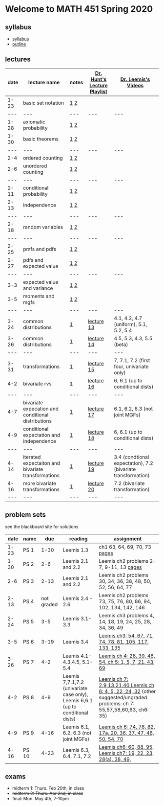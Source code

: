 # Welcome to MATH 451 Spring 2020

## syllabus

- [syllabus](syllabus/syllabus.pdf)
- [outline](student_outline.pdf)


## lectures

date | lecture name | notes | [Dr. Hunt's Lecture Playlist](https://www.youtube.com/playlist?list=PL8bivwGDerXpLhyPQncWPy1_Di8b04iMm) | [Dr. Leemis's Videos](http://www.math.wm.edu/~leemis/videos/probability/) | 
---|---|---|---|---
1-23 | basic set notation | [1](lns/lec1_1.pdf) [2](lns/lec1_2.pdf) | ||
---|---|---|---|---
1-28 | axiomatic probability | [1](lns/lec2_1.pdf) [2](lns/lec2_2.pdf) |||
1-30 | basic theorems | [1](lns/lec3_1.pdf) [2](lns/lec3_2.pdf) |||
---|---|---|---|---
2-4 | ordered counting | [1](lns/lec4_1.pdf) [2](lns/lec4_2.pdf) |||
2-6 | unordered counting | [1](lns/lec5_1.pdf) [2](lns/lec5_2.pdf) |||
---|---|---|---|---
2-11 | conditional probability | [1](lns/lec6_1.pdf) [2](lns/lec6_2.pdf) |||
2-13 | independence | [1](lns/lec7_1.pdf) [2](lns/lec7_2.pdf) ||
---|---|---|---|---
2-18 | random variables | [1](lns/lec8_1.pdf) [2](lns/lec8_2.pdf) |||
---|---|---|---|---
2-25 | pmfs and pdfs | [1](lns/lec9_1.pdf) [2](lns/lec9_2.pdf) |||
2-27 | pdfs and expected value | [1](lns/lec10_1.pdf) [2](lns/lec10_2.pdf) |||
---|---|---|---|---
3-3 | expected value and variance | [1](lns/lec11_1.pdf) [2](lns/lec11_2.pdf) |||
3-5 | moments and mgfs | [1](lns/lec12_1.pdf) [2](lns/lec12_2.pdf) |||
---|---|---|---|---
3-24 | common distributions | [1](lns/lec13_1.pdf) | [lecture 13](https://youtu.be/B-vB4VkjzC0)| 4.1, 4.2, 4.7 (uniform), 5.1, 5.2, 5.4
3-26 | common distributions | [1](lns/lec14_1.pdf) | [lecture 14](https://youtu.be/8AcE3V4B8k8)| 4.5, 5.3, 4.3, 5.5 (beta)
---|---|---|---|---
3-31 | transformations | [1](lns/lec15_1.pdf) | [lecture 15](https://youtu.be/2ULC7aTyEl4)| 7, 7.1, 7.2 (first four, univariate only)
4-2 | bivariate rvs | [1](lns/lec16_1.pdf) | [lecture 16](https://youtu.be/iULJ7vKl58k)| 6, 6.1 (up to conditional dists)
---|---|---|---|---
4-7 | bivariate expecation and conditional distributions | [1](lns/lec17_1.pdf) | [lecture 17](https://youtu.be/uMIO_EBC2Ro)| 6.1, 6.2, 6.3 (not joint MGFs)
4-9 | conditional expectation and independence | [1](lns/lec18_1.pdf) | [lecture 18](https://youtu.be/pvr-rowWXZI)| 6, 6.1 (up to conditional dists)
---|---|---|---|---
4-14 | iterated expectaiton and bivariate transformations | [1](lns/lec19_1.pdf) | [lecture 19](https://youtu.be/yMB2IuOm_JI)| 3.4 (condtional expectation), 7.2 (bivariate transformation)
4-16 | more bivariate transformations | [1](lns/lec20_1.pdf) | [lecture 20](https://youtu.be/FAtB0bS_a9k)| 7.2 (bivariate transformation)
---|---|---|---|---

## problem sets

see the blackboard site for solutions

date | name | due | reading| assignment |
--- | --- | --- | --- |---
1-23 | PS 1 | 1-30 | Leemis 1.3 | ch1 63, 64, 69, 70, 73 [pages](scans/leemis_40_42.pdf)|
1-30 | PS 2 | 2-6 |  Leemis 2.1 and 2.2 |  Leemis ch2 problems 2-7, 9-11, 13 [pages](scans/leemis_81_82.pdf)|
2-6 | PS 3 | 2-13 |  Leemis 2.1 and 2.2 |  Leemis ch2 problems 30, 34, 36, 38, 48, 50, 52, 56, 64, 77|
2-13 | PS 4 | not graded |   Leemis 2.4 - 2.6 |  Leemis ch2 problems 73, 75, 76, 80, 86, 94, 102, 134, 142, 146|
2-24 | PS 5 | 3-5 |   Leemis 3.1-3.3 |  Leemis ch3 problems 4, 14, 18, 19, 24, 25, 28, 34, 36, 49 |
3-5 | PS 6 | 3-19 |   Leemis 3.4 |  [Leemis ch3: 54, 67, 71, 74, 78, 81, 105, 117, 133, 135](scans/ps6.pdf) | 
3-26 | PS 7 | 4-2 |  Leemis 4.1-4.3,4.5, 5.1-5.4 | [Leemis ch 4: 28, 39, 48, 54, ch 5: 1, 5, 7, 21, 43, 69](scans/ps7.pdf) |
4-2 | PS 8 | 4-9 |  Leemis 7,7.1,7.2 (univariate case only), Leemis 6,6.1 (up to conditional dists)   | [Leemis ch 7: 2,9,13,21,40 Leemis ch 6: 4, 5, 22, 24, 32](scans/ps8.pdf) (other suggested/ungraded problems: ch 7: 55,57,58,60,63, ch6: 35) | 
4-9 | PS 9 | 4-16 |  Leemis 6.1, 6.2, 6.3 (not joint MGFs)   | [Leemis ch 6: 74, 78, 82, 17a, 20, 36, 37, 47, 48, 50, 54, 70](scans/ps9.pdf)|
4-16 | PS 10 | 4-23 |  Leemis 6.3, 6.4, 7.1, 7.2 | [Leemis ch6: 60, 88, 95, Leemis ch7: 19, 22, 23, 28(a), 38, 49, ](scans/ps10.pdf)|

## exams

- midterm 1: Thurs. Feb 20th, in class
- ~~midterm 2: Thurs. Apr 2nd, in class~~
- final: Mon. May 4th, 7-10pm
